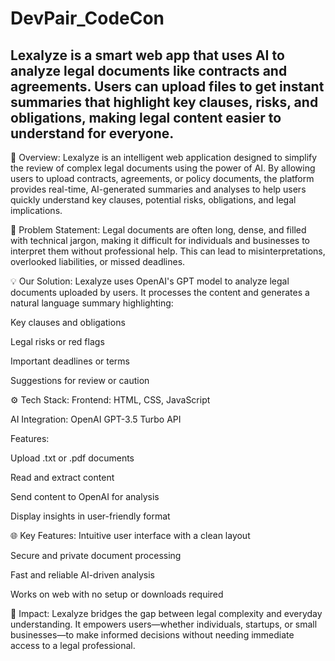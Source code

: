 # DevPair_CodeCon
## Lexalyze is a smart web app that uses AI to analyze legal documents like contracts and agreements. Users can upload files to get instant summaries that highlight key clauses, risks, and obligations, making legal content easier to understand for everyone.

🧠 Overview:
Lexalyze is an intelligent web application designed to simplify the review of complex legal documents using the power of AI. By allowing users to upload contracts, agreements, or policy documents, the platform provides real-time, AI-generated summaries and analyses to help users quickly understand key clauses, potential risks, obligations, and legal implications.

🎯 Problem Statement:
Legal documents are often long, dense, and filled with technical jargon, making it difficult for individuals and businesses to interpret them without professional help. This can lead to misinterpretations, overlooked liabilities, or missed deadlines.

💡 Our Solution:
Lexalyze uses OpenAI's GPT model to analyze legal documents uploaded by users. It processes the content and generates a natural language summary highlighting:

Key clauses and obligations

Legal risks or red flags

Important deadlines or terms

Suggestions for review or caution

⚙️ Tech Stack:
Frontend: HTML, CSS, JavaScript

AI Integration: OpenAI GPT-3.5 Turbo API

Features:

Upload .txt or .pdf documents

Read and extract content

Send content to OpenAI for analysis

Display insights in user-friendly format

🌐 Key Features:
Intuitive user interface with a clean layout

Secure and private document processing

Fast and reliable AI-driven analysis

Works on web with no setup or downloads required

🚀 Impact:
Lexalyze bridges the gap between legal complexity and everyday understanding. It empowers users—whether individuals, startups, or small businesses—to make informed decisions without needing immediate access to a legal professional.
